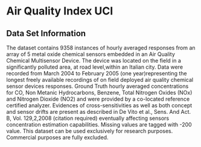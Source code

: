# Air Quality Index UCI

## Data Set Information

The dataset contains 9358 instances of hourly averaged responses from an array of 5 metal oxide chemical sensors embedded in an Air Quality Chemical Multisensor Device. The device was located on the field in a significantly polluted area, at road level,within an Italian city. Data were recorded from March 2004 to February 2005 (one year)representing the longest freely available recordings of on field deployed air quality chemical sensor devices responses. Ground Truth hourly averaged concentrations for CO, Non Metanic Hydrocarbons, Benzene, Total Nitrogen Oxides (NOx) and Nitrogen Dioxide (NO2) and were provided by a co-located reference certified analyzer. Evidences of cross-sensitivities as well as both concept and sensor drifts are present as described in De Vito et al., Sens. And Act. B, Vol. 129,2,2008 (citation required) eventually affecting sensors concentration estimation capabilities. Missing values are tagged with -200 value.
This dataset can be used exclusively for research purposes. Commercial purposes are fully excluded.